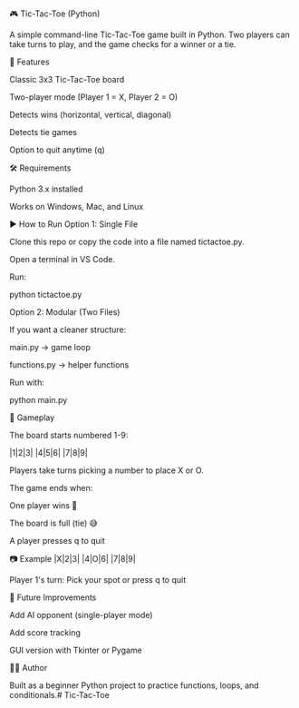 🎮 Tic-Tac-Toe (Python)

A simple command-line Tic-Tac-Toe game built in Python.
Two players can take turns to play, and the game checks for a winner or a tie.

📌 Features

Classic 3x3 Tic-Tac-Toe board

Two-player mode (Player 1 = X, Player 2 = O)

Detects wins (horizontal, vertical, diagonal)

Detects tie games

Option to quit anytime (q)

🛠️ Requirements

Python 3.x installed

Works on Windows, Mac, and Linux

▶️ How to Run
Option 1: Single File

Clone this repo or copy the code into a file named tictactoe.py.

Open a terminal in VS Code.

Run:

python tictactoe.py

Option 2: Modular (Two Files)

If you want a cleaner structure:

main.py → game loop

functions.py → helper functions

Run with:

python main.py

🎯 Gameplay

The board starts numbered 1-9:

|1|2|3|
|4|5|6|
|7|8|9|


Players take turns picking a number to place X or O.

The game ends when:

One player wins 🎉

The board is full (tie) 😅

A player presses q to quit

📷 Example
|X|2|3|
|4|O|6|
|7|8|9|

Player 1's turn: Pick your spot or press q to quit

🙌 Future Improvements

Add AI opponent (single-player mode)

Add score tracking

GUI version with Tkinter or Pygame

👨‍💻 Author

Built as a beginner Python project to practice functions, loops, and conditionals.# Tic-Tac-Toe
